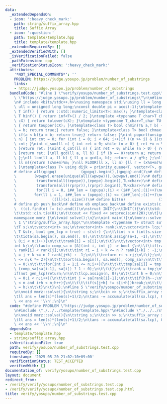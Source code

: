 ```yaml
---
data:
  _extendedDependsOn:
  - icon: ':heavy_check_mark:'
    path: string/suffix_array.hpp
    title: Suffix Array
  - icon: ':question:'
    path: template/template.hpp
    title: template/template.hpp
  _extendedRequiredBy: []
  _extendedVerifiedWith: []
  _isVerificationFailed: false
  _pathExtension: cpp
  _verificationStatusIcon: ':heavy_check_mark:'
  attributes:
    '*NOT_SPECIAL_COMMENTS*': ''
    PROBLEM: https://judge.yosupo.jp/problem/number_of_substrings
    links:
    - https://judge.yosupo.jp/problem/number_of_substrings
  bundledCode: "#line 1 \"verify/yosupo/number_of_substrings.test.cpp\"\n#define PROBLEM\
    \ \"https://judge.yosupo.jp/problem/number_of_substrings\"\n\n#line 1 \"template/template.hpp\"\
    \n# include <bits/stdc++.h>\nusing namespace std;\nusing ll = long long;\nusing\
    \ ull = unsigned long long;\nconst double pi = acos(-1);\ntemplate<class T>constexpr\
    \ T inf() { return ::std::numeric_limits<T>::max(); }\ntemplate<class T>constexpr\
    \ T hinf() { return inf<T>() / 2; }\ntemplate <typename T_char>T_char TL(T_char\
    \ cX) { return tolower(cX); }\ntemplate <typename T_char>T_char TU(T_char cX)\
    \ { return toupper(cX); }\ntemplate<class T> bool chmin(T& a,T b) { if(a > b){a\
    \ = b; return true;} return false; }\ntemplate<class T> bool chmax(T& a,T b) {\
    \ if(a < b){a = b; return true;} return false; }\nint popcnt(unsigned long long\
    \ n) { int cnt = 0; for (int i = 0; i < 64; i++)if ((n >> i) & 1)cnt++; return\
    \ cnt; }\nint d_sum(ll n) { int ret = 0; while (n > 0) { ret += n % 10; n /= 10;\
    \ }return ret; }\nint d_cnt(ll n) { int ret = 0; while (n > 0) { ret++; n /= 10;\
    \ }return ret; }\nll gcd(ll a, ll b) { if (b == 0)return a; return gcd(b, a%b);\
    \ };\nll lcm(ll a, ll b) { ll g = gcd(a, b); return a / g*b; };\nll MOD(ll x,\
    \ ll m){return (x%m+m)%m; }\nll FLOOR(ll x, ll m) {ll r = (x%m+m)%m; return (x-r)/m;\
    \ }\ntemplate<class T> using dijk = priority_queue<T, vector<T>, greater<T>>;\n\
    # define all(qpqpq)           (qpqpq).begin(),(qpqpq).end()\n# define UNIQUE(wpwpw)\
    \        (wpwpw).erase(unique(all((wpwpw))),(wpwpw).end())\n# define LOWER(epepe)\
    \         transform(all((epepe)),(epepe).begin(),TL<char>)\n# define UPPER(rprpr)\
    \         transform(all((rprpr)),(rprpr).begin(),TU<char>)\n# define rep(i,upupu)\
    \         for(ll i = 0, i##_len = (upupu);(i) < (i##_len);(i)++)\n# define reps(i,opopo)\
    \        for(ll i = 1, i##_len = (opopo);(i) <= (i##_len);(i)++)\n# define len(x)\
    \                ((ll)(x).size())\n# define bit(n)               (1LL << (n))\n\
    # define pb push_back\n# define eb emplace_back\n# define exists(c, e)       \
    \  ((c).find(e) != (c).end())\n\nstruct INIT{\n\tINIT(){\n\t\tstd::ios::sync_with_stdio(false);\n\
    \t\tstd::cin.tie(0);\n\t\tcout << fixed << setprecision(20);\n\t}\n}INIT;\n\n\
    namespace mmrz {\n\tvoid solve();\n}\n\nint main(){\n\tmmrz::solve();\n}\n#line\
    \ 1 \"string/suffix_array.hpp\"\n\ntemplate <typename T> struct suffix_array {\n\
    \tT s;\n\tvector<int> sa;\n\tvector<int> rank;\n\tvector<int> lcp;\n\n\tsuffix_array(const\
    \ T &str, bool gen_lcp = true) : s(str) {\n\t\tint n = (int)s.size();\n\t\tsa.resize(n+1);\n\
    \t\tiota(sa.begin(), sa.end(), 0);\n\t\trank.assign(n+1, -1);\n\t\tfor(int i =\
    \ 0;i < n;i++){\n\t\t\trank[i] = s[i];\n\t\t}\n\t\tvector<int> tmp(n+1);\n\t\t\
    int k;\n\t\tauto comp_sa = [&](int i, int j) -> bool {\n\t\t\tif(rank[i] != rank[j])return\
    \ rank[i] < rank[j];\n\t\t\tint ri = i + k <= n ? rank[i+k] : -1;\n\t\t\tint rj\
    \ = j + k <= n ? rank[j+k] : -1;\n\t\t\treturn ri < rj;\n\t\t};\n\t\tfor(k = 1;k\
    \ <= n;k *= 2){\n\t\t\tsort(sa.begin(), sa.end(), comp_sa);\n\t\t\ttmp[sa[0]]\
    \ = 0;\n\t\t\tfor(int i = 1;i <= n;i++){\n\t\t\t\ttmp[sa[i]] = tmp[sa[i-1]] +\
    \ (comp_sa(sa[i-1], sa[i]) ? 1 : 0);\n\t\t\t}\n\t\t\trank = tmp;\n\t\t}\n\n\t\t\
    if(not gen_lcp)return;\n\n\t\tlcp.assign(n, 0);\n\t\tint h = 0;\n\t\tfor(int i\
    \ = 0;i < n;i++){\n\t\t\tint j = sa[rank[i]-1];\n\t\t\tif(h)h--;\n\t\t\tfor(;j+h\
    \ < n and i+h < n;h++){\n\t\t\t\tif(s[j+h] != s[i+h])break;\n\t\t\t}\n\t\t\tlcp[rank[i]-1]\
    \ = h;\n\t\t}\n\t}\n};\n#line 5 \"verify/yosupo/number_of_substrings.test.cpp\"\
    \n\nvoid mmrz::solve(){\n\tstring s;\n\tcin >> s;\n\tsuffix_array sa(s, true);\n\
    \tll ans = len(s)*(len(s)+1)/2;\n\tans -= accumulate(all(sa.lcp), 0LL);\n\tcout\
    \ << ans << '\\n';\n}\n"
  code: "#define PROBLEM \"https://judge.yosupo.jp/problem/number_of_substrings\"\n\
    \n#include \"./../../template/template.hpp\"\n#include \"./../../string/suffix_array.hpp\"\
    \n\nvoid mmrz::solve(){\n\tstring s;\n\tcin >> s;\n\tsuffix_array sa(s, true);\n\
    \tll ans = len(s)*(len(s)+1)/2;\n\tans -= accumulate(all(sa.lcp), 0LL);\n\tcout\
    \ << ans << '\\n';\n}\n"
  dependsOn:
  - template/template.hpp
  - string/suffix_array.hpp
  isVerificationFile: true
  path: verify/yosupo/number_of_substrings.test.cpp
  requiredBy: []
  timestamp: '2025-05-20 21:02:10+09:00'
  verificationStatus: TEST_ACCEPTED
  verifiedWith: []
documentation_of: verify/yosupo/number_of_substrings.test.cpp
layout: document
redirect_from:
- /verify/verify/yosupo/number_of_substrings.test.cpp
- /verify/verify/yosupo/number_of_substrings.test.cpp.html
title: verify/yosupo/number_of_substrings.test.cpp
---
```

